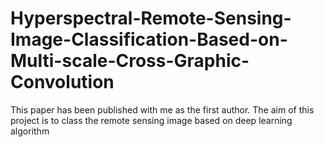 # Hyperspectral-Remote-Sensing-Image-Classification-Based-on-Multi-scale-Cross-Graphic-Convolution
This paper has been published with me as the first author. The aim of this project is to class the remote sensing image based on deep learning algorithm
